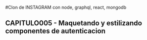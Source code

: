 #Clon de INSTAGRAM con node, graphql, react, mongodb

## CAPITULO005 - Maquetando y estilizando componentes de autenticacion
